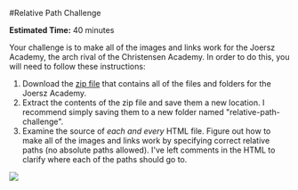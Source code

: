 #Relative Path Challenge

**Estimated Time:** 40 minutes

Your challenge is to make all of the images and links work for the Joersz Academy, the arch rival of the Christensen Academy. In order to do this, you will need to follow these instructions:

1. Download the [zip file](http://christensenacademy.org/modules/html-basics/challenges/relative-path-challenge.zip) that contains all of the files and folders for the Joersz Academy.
2. Extract the contents of the zip file and save them a new location. I recommend simply saving them to a new folder named "relative-path-challenge".
3. Examine the source of *each and every* HTML file. Figure out how to make all of the images and links work by specifying correct relative paths (no absolute paths allowed). I've left comments in the HTML to clarify where each of the paths should go to.


![](http://christensenacademy.org/img/signature.png)
